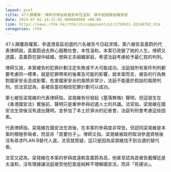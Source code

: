 ```yaml
---
layout: post
title: 47人顛覆案｜律師求情指袁嘉蔚本性溫和　獄中結婚冀組織家庭
date: 2024-07-02 14:21:02.000000000 +08:00
link: https://news.rthk.hk/rthk/ch/component/k2/1759931-20240702.htm
categories: rthk
---
```


47人顛覆政權案，參選港島區初選的六名被告今日起求情。第六被告袁嘉蔚的代表律師說，袁嘉蔚過去熱心服務社會，本性溫和，本案已改變了她的人生。律師又透露，袁嘉蔚在獄中結婚，想與丈夫組織家庭，希望法庭考慮給予最仁慈的判刑。

律師又說，本案被告的犯罪計劃注定失敗或不大可能成功，法庭就所有案件判刑都要考慮同一標準，就是犯罪帶來的後果及可能的影響，就本案而言，被告的行為無對國家安全造成影響，危害國家安全的風險非常少，法庭不能基於假設的風險判刑。但法官認為，各被告當初相信犯罪計劃可以成功。

第七被告梁晃維的代表律師指，梁晃維有份發起《墨落無悔》聲明，但這發生在《香港國安法》實施前，聲明只是重申參與初選人士的共識。法官指，梁晃維在國安法生效後沒有退出聲明，並參加了本土抗爭派的記者會，法庭判刑會考慮這些因素。

代表律師指，梁晃維在國安法生效後，在本案的參與度非常低，但認同梁晃維是本案的積極參與者，而並非「首要份子」。律師又指，梁晃維被政府取消參選資格後沒有尋求PLAN B替代人選，法官就質疑，這只是因為梁晃維找不到合適的替代者。

法官又認為，梁晃維在本案的參與度遠較袁嘉蔚為高，他甚至認為首被告戴耀廷是太溫和，沒有理據讓法庭接受他犯案是純粹不理解國安法，而非「死硬派」。
